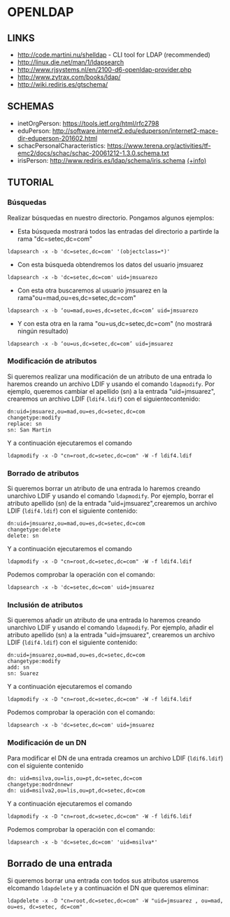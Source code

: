 OPENLDAP
========

LINKS
-----

 * http://code.martini.nu/shelldap - CLI tool for LDAP (recommended)
 * http://linux.die.net/man/1/ldapsearch
 * http://www.rjsystems.nl/en/2100-d6-openldap-provider.php
 * http://www.zytrax.com/books/ldap/
 * http://wiki.rediris.es/gtschema/

SCHEMAS
-------

 * inetOrgPerson: https://tools.ietf.org/html/rfc2798
 * eduPerson: http://software.internet2.edu/eduperson/internet2-mace-dir-eduperson-201602.html
 * schacPersonalCharacteristics: https://www.terena.org/activities/tf-emc2/docs/schac/schac-20061212-1.3.0.schema.txt
 * irisPerson: http://www.rediris.es/ldap/schema/iris.schema  [(+info)](http://www.rediris.es/ldap/esquemas/irisEduPerson.pdf)

TUTORIAL
--------

### Búsquedas


Realizar búsquedas en nuestro directorio. Pongamos algunos ejemplos:

 - Esta búsqueda mostrará todos las entradas del directorio a partirde la rama "dc=setec,dc=com"

```
ldapsearch -x -b 'dc=setec,dc=com' '(objectclass=*)'
```

 - Con esta búsqueda obtendremos los datos del usuario jmsuarez

```
ldapsearch -x -b 'dc=setec,dc=com' uid=jmsuarezo
```

 - Con esta otra buscaremos al usuario jmsuarez en la rama"ou=mad,ou=es,dc=setec,dc=com"

```
ldapsearch -x -b ‘ou=mad,ou=es,dc=setec,dc=com’ uid=jmsuarezo
```

 - Y con esta otra en la rama "ou=us,dc=setec,dc=com" (no mostrará ningún resultado)

```
ldapsearch -x -b ‘ou=us,dc=setec,dc=com’ uid=jmsuarez
```

### Modificación de atributos

Si queremos realizar una modificación de un atributo de una entrada lo haremos creando un archivo LDIF y usando el comando `ldapmodify`. Por ejemplo, queremos cambiar el apellido (sn) a la entrada "uid=jmsuarez", crearemos un archivo LDIF (`ldif4.ldif`) con el siguientecontenido:

```
dn:uid=jmsuarez,ou=mad,ou=es,dc=setec,dc=com
changetype:modify
replace: sn
sn: San Martin
```

Y a continuación ejecutaremos el comando

```
ldapmodify -x -D "cn=root,dc=setec,dc=com" -W -f ldif4.ldif
```

### Borrado de atributos

Si queremos borrar un atributo de una entrada lo haremos creando unarchivo LDIF y usando el comando `ldapmodify`. Por ejemplo, borrar el atributo apellido (sn) de la entrada "uid=jmsuarez",crearemos un archivo LDIF (`ldif4.ldif`) con el siguiente contenido:

```
dn:uid=jmsuarez,ou=mad,ou=es,dc=setec,dc=com
changetype:delete
delete: sn
```

Y a continuación ejecutaremos el comando

```
ldapmodify -x -D "cn=root,dc=setec,dc=com" -W -f ldif4.ldif
```

Podemos comprobar la operación con el comando:

```
ldapsearch -x -b 'dc=setec,dc=com' uid=jmsuarez
```

###  Inclusión de atributos


Si queremos añadir un atributo de una entrada lo haremos creando unarchivo LDIF y usando el comando `ldapmodify`. Por ejemplo, añadir el atributo apellido (sn) a la entrada "uid=jmsuarez", crearemos un archivo LDIF (`ldif4.ldif`) con el siguiente contenido:

```
dn:uid=jmsuarez,ou=mad,ou=es,dc=setec,dc=com
changetype:modify
add: sn
sn: Suarez
```

Y a continuación ejecutaremos el comando

```
ldapmodify -x -D "cn=root,dc=setec,dc=com" -W -f ldif4.ldif
```

Podemos comprobar la operación con el comando:

```
ldapsearch -x -b 'dc=setec,dc=com' uid=jmsuarez
```

###  Modificación de un DN

 Para modificar el DN de una entrada creamos un archivo LDIF (`ldif6.ldif`) con el siguiente contenido

```
dn: uid=msilva,ou=lis,ou=pt,dc=setec,dc=com
changetype:modrdnnewr
dn: uid=msilva2,ou=lis,ou=pt,dc=setec,dc=com
```

Y a continuación ejecutaremos el comando

```
ldapmodify -x -D "cn=root,dc=setec,dc=com" -W -f ldif6.ldif
```

Podemos comprobar la operación con el comando:

```
ldapsearch -x -b 'dc=setec,dc=com' 'uid=msilva*'
```

Borrado de una entrada
---------------------------------------

Si queremos borrar una entrada con todos sus atributos usaremos elcomando `ldapdelete` y a continuación el DN que queremos eliminar:

```
ldapdelete -x -D "cn=root,dc=setec,dc=com" -W "uid=jmsuarez , ou=mad, ou=es, dc=setec, dc=com"
```
